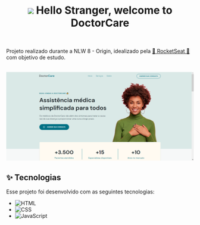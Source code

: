 <h1 align="center">
  <img src="https://raw.githubusercontent.com/kaueMarques/kaueMarques/master/hi.gif" width="30px">
   Hello Stranger, welcome to <br>DoctorCare
</h1>

<br>

<p>
  Projeto realizado durante a NLW 8 - Origin, idealizado pela <a href="https://www.rocketseat.com.br">🚀 RocketSeat 🚀</a> com objetivo de estudo.
</p>

<br>

<img src="./.github/screenshot.png" alt="Screenshot doctorcare">

<br>

## ✨ Tecnologias

Esse projeto foi desenvolvido com as seguintes tecnologias:

- ![HTML](https://img.shields.io/badge/-HTML-05122A?style=flat&logo=HTML5)&nbsp;
- ![CSS](https://img.shields.io/badge/-CSS-05122A?style=flat&logo=CSS3&logoColor=1572B6)&nbsp;
- ![JavaScript](https://img.shields.io/badge/-JavaScript-05122A?style=flat&logo=javascript)&nbsp;
